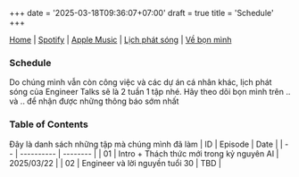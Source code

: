 +++
date = '2025-03-18T09:36:07+07:00'
draft = true
title = 'Schedule'
+++

[Home](/) | [Spotify](/...) | [Apple Music](/...) | [Lịch phát sóng](/schedule) | [Về bọn mình](/about)

### Schedule
Do chúng mình vẫn còn công việc và các dự án cá nhân khác, lịch phát sóng của Engineer Talks sẽ là 2 tuần 1 tập nhé. 
Hãy theo dõi bọn mình trên .. và .. để nhận được những thông báo sớm nhất

### Table of Contents
Đây là danh sách những tập mà chúng mình đã làm
| ID | Episode    | Date     | 
| -- | ---------- | -------- |
| 01 | Intro + Thách thức mới trong kỷ nguyên AI | 2025/03/22    | 
| 02 | Engineer và lời nguyền tuổi 30   | TBD     |
